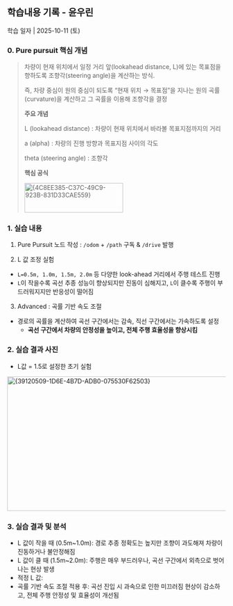 ## 학습내용 기록 - 윤우린

학습 일자 | 2025-10-11 (토)

### 0. Pure pursuit 핵심 개념
> 차량이 현재 위치에서 일정 거리 앞(lookahead distance, L)에 있는 목표점을 향하도록  조향각(steering angle)을 계산하는 방식.
>
> 즉, 차량 중심이 원의 중심이 되도록 “현재 위치 → 목표점”을 지나는 원의 곡률(curvature)을 계산하고 그 곡률을 이용해 조향각을 결정
>
> **주요 개념**
>
> L (lookahead distance) : 차량이 현재 위치에서 바라볼 목표지점까지의 거리
>
> a (alpha) : 차량의 진행 방향과 목표지점 사이의 각도
>
> theta (steering angle) : 조향각
>
> **핵심 공식**
>
> <img width="227" height="68" alt="{4C8EE385-C37C-49C9-923B-831D33CAE559}" src="https://github.com/user-attachments/assets/ea97b4eb-c6ad-4220-b770-c135df68131d" />

### 1. 실습 내용
1) Pure Pursuit 노드 작성 : `/odom` + `/path` 구독 & `/drive` 발행
  
2) L 값 조정 실험
- `L=0.5m, 1.0m, 1.5m, 2.0m` 등 다양한 look-ahead 거리에서 주행 테스트 진행
- `L`이 작을수록 곡선 추종 성능이 향상되지만 진동이 심해지고, `L`이 클수록 주행이 부드러워지지만 반응성이 떨어짐

3) Advanced : 곡률 기반 속도 조절
- 경로의 곡률을 계산하여 곡선 구간에서는 감속, 직선 구간에서는 가속하도록 설정
  - **곡선 구간에서 차량의 안정성을 높이고, 전체 주행 효율성을 향상시킴**

### 2. 실습 결과 사진
- L값 = 1.5로 설정한 초기 실험

<img width="796" height="309" alt="{39120509-1D6E-4B7D-ADB0-075530F62503}" src="https://github.com/user-attachments/assets/6aafd554-8ed5-4ce4-99f1-16d6ddb5f9da" />

### 3. 실습 결과 및 분석
- L 값이 작을 때 (0.5m~1.0m): 경로 추종 정확도는 높지만 조향이 과도해져 차량이 진동하거나 불안정해짐
- L 값이 클 때 (1.5m~2.0m): 주행은 매우 부드러우나, 곡선 구간에서 외측으로 벗어나는 현상 발생
- 적정 L 값: 
- 곡률 기반 속도 조절 적용 후: 곡선 진입 시 과속으로 인한 미끄러짐 현상이 감소하고, 전체 주행 안정성 및 효율성이 개선됨
